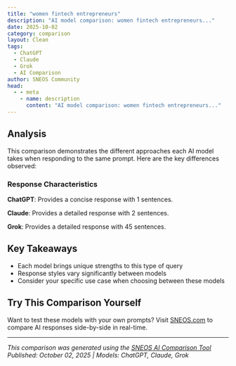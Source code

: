 ```yaml
---
title: "women fintech entrepreneurs"
description: "AI model comparison: women fintech entrepreneurs..."
date: 2025-10-02
category: comparison
layout: Clean
tags:
  - ChatGPT
  - Claude
  - Grok
  - AI Comparison
author: SNEOS Community
head:
  - - meta
    - name: description
      content: "AI model comparison: women fintech entrepreneurs..."
---
```


<ChatComparison
  title="women fintech entrepreneurs"
  prompt="women fintech entrepreneurs"
  :responses='{
    "ChatGPT": "Error calling OpenAI API.",
    "Claude": "Women are making significant strides in fintech entrepreneurship, though they still face unique challenges in this traditionally male-dominated sector. Here\u0027s an overview:\n\n## Notable Women Fintech Entrepreneurs\n\n**Established Leaders:**\n- **Sallie Krawcheck** - Co-founder of Ellevest (investing platform for women)\n- **Anne Boden** - Founder/CEO of Starling Bank (UK digital bank)\n- **Kathryn Petralia** - Co-founder of Kabbage (small business lending)\n- **Shan-Lyn Ma** - Co-founder of Zola (wedding planning/registry fintech)\n\n**Rising Stars:**\n- **Melanie Perkins** - Co-founder of Canva (includes payment solutions)\n- **Kristen Anderson** - Co-founder of Catch (benefits for freelancers)\n- **Lindsay Davis** - Co-founder of Allegiance Capital\n\n## Key Trends \u0026 Focus Areas\n\n- **Financial inclusion** for underserved communities\n- **Women-focused financial products** (investing, savings, insurance)\n- **SME lending** and alternative credit scoring\n- **Payments and digital wallets**\n- **Personal finance management** tools\n- **Insurtech** innovations\n\n## Challenges They Face\n\n- **Funding gaps** - Women receive only ~2-3% of VC funding globally\n- **Network barriers** in male-dominated investor circles\n- **Regulatory hurdles** in heavily regulated financial sectors\n- **Gender bias** in product development and market assumptions\n\n## Supporting Ecosystem\n\n- **Female-focused VCs** like All Raise, Female Founders Fund\n- **Accelerators** with women-focused programs\n- **Networks** like Women in Fintech, SheEO\n- **Mentorship programs** connecting experienced and emerging entrepreneurs\n\nWould you like me to elaborate on any particular aspect, such as specific companies, funding trends, or regional differences?",
    "Grok": "Women fintech entrepreneurs are making significant strides in the financial technology sector, an industry that has historically been male-dominated. These entrepreneurs are creating innovative solutions to address gaps in financial services, leveraging technology to improve accessibility, efficiency, and inclusivity. Below is an overview of notable women fintech entrepreneurs, their contributions, and the broader impact of women in this space.\n\n### Notable Women Fintech Entrepreneurs\n1. **Anne Boden** - Founder and CEO of Starling Bank (UK)\n   - Anne Boden founded Starling Bank in 2014, a digital-only bank that focuses on providing user-friendly, transparent banking services. Under her leadership, Starling has grown to compete with traditional banks and other fintech startups, emphasizing customer experience and ethical banking.\n   - **Impact**: Boden is a pioneer in the digital banking space, showing how fintech can challenge incumbent financial institutions. She is often recognized as a role model for women in tech and entrepreneurship.\n\n2. **Kathryn Petralia** - Co-Founder of Kabbage (USA)\n   - Kathryn Petralia co-founded Kabbage in 2009, a fintech company that provides small business loans using automated, data-driven processes. Kabbage was acquired by American Express in 2020 for $850 million.\n   - **Impact**: Petralia\u2019s work has revolutionized access to capital for small businesses, particularly those underserved by traditional lenders, and she has been a vocal advocate for diversity in fintech leadership.\n\n3. **Cristina Junqueira** - Co-Founder of Nubank (Brazil)\n   - Cristina Junqueira co-founded Nubank in 2013, a digital bank that offers fee-free credit cards and banking services primarily in Latin America. Nubank has grown to become one of the largest neobanks in the world, valued at over $40 billion during its 2021 IPO.\n   - **Impact**: Junqueira has played a key role in making financial services accessible to millions of unbanked and underbanked individuals in Latin America, breaking barriers for women in tech and finance in the region.\n\n4. **Anu Shukla** - Co-Founder of Offerpal Media and Founder of RewardsPay (USA)\n   - Anu Shukla is a serial entrepreneur who has worked in fintech and technology. She founded RewardsPay, which allowed consumers to use loyalty points for everyday purchases, contributing to innovations in digital payments.\n   - **Impact**: Shukla\u2019s work focuses on integrating technology with consumer finance, and she actively mentors other women entrepreneurs in the fintech space.\n\n5. **Shivani Siroya** - Founder and CEO of Tala (USA/Global)\n   - Shivani Siroya founded Tala in 2011, a mobile app that provides microloans to individuals in emerging markets (like Kenya, India, and the Philippines) who lack access to traditional credit. Tala uses alternative data (such as smartphone usage) to assess creditworthiness.\n   - **Impact**: Siroya\u2019s platform has empowered millions of people, especially women, by providing access to financial tools, highlighting the role of fintech in financial inclusion.\n\n### Challenges Faced by Women Fintech Entrepreneurs\nDespite their successes, women in fintech face systemic challenges:\n- **Access to Funding**: Women-led startups often struggle to secure venture capital. Studies show that only about 2-3% of global VC funding goes to women-founded companies.\n- **Gender Bias**: Stereotypes and biases in the tech and finance industries can hinder women from being taken seriously as leaders or innovators.\n- **Networking Barriers**: The fintech ecosystem is often male-dominated, making it harder for women to build the necessary connections for growth and mentorship.\n- **Work-Life Balance**: Balancing entrepreneurial demands with societal expectations around family and caregiving can be particularly challenging for women.\n\n### Initiatives Supporting Women in Fintech\nSeveral organizations and programs aim to support and empower women fintech entrepreneurs:\n- **Women in FinTech Initiative** by Innovate Finance: A global network that promotes diversity and inclusion in fintech by connecting women entrepreneurs with resources, mentorship, and funding opportunities.\n- **SheEO**: A global community that provides interest-free loans to women-led ventures, focusing on social impact and sustainability.\n- **Female Founders Fund**: A VC fund dedicated to investing in women-led startups, including those in fintech.\n- **Global Banking Alliance for Women**: Focuses on advancing women\u2019s financial inclusion and supporting women entrepreneurs in finance.\n\n### Impact of Women in Fintech\nWomen fintech entrepreneurs are not only breaking glass ceilings but also driving innovation that prioritizes underserved communities, ethical practices, and accessibility. Their contributions often lead to products and services that address real-world problems, such as financial exclusion, gender disparities in access to credit, and inefficiencies in traditional banking.\n\n### Why Diversity in Fintech Matters\n- **Innovation**: Diverse teams bring varied perspectives, leading to more creative solutions to financial challenges.\n- **Inclusivity**: Women entrepreneurs often focus on underserved markets, including other women, creating products that cater to their unique needs.\n- **Economic Growth**: Empowering women in fintech contributes to broader economic development, as financial inclusion is a key driver of growth in emerging markets.\n\n### How to Support Women Fintech Entrepreneurs\n- **Invest in Women-Led Startups**: Individuals and institutions can prioritize funding women-founded fintech companies.\n- **Mentorship**: Experienced professionals can offer guidance and networking opportunities to aspiring women entrepreneurs.\n- **Advocacy**: Promote policies and initiatives that address gender disparities in access to capital and resources.\n- **Education**: Encourage young women to pursue STEM and finance-related education to build a pipeline of future fintech leaders.\n\nIf you\u2019re looking for specific examples, data, or resources on women fintech entrepreneurs in a particular region or sector (e.g., payments, lending, or blockchain), let me know, and I can dive deeper!"
  }'
  published-date="14:18"
/>

## Analysis

This comparison demonstrates the different approaches each AI model takes when responding to the same prompt. Here are the key differences observed:

### Response Characteristics

**ChatGPT**: Provides a concise response with 1 sentences. 

**Claude**: Provides a detailed response with 2 sentences. 

**Grok**: Provides a detailed response with 45 sentences. 

## Key Takeaways

- Each model brings unique strengths to this type of query
- Response styles vary significantly between models
- Consider your specific use case when choosing between these models

## Try This Comparison Yourself

Want to test these models with your own prompts? Visit [SNEOS.com](https://sneos.com) to compare AI responses side-by-side in real-time.

---

*This comparison was generated using the [SNEOS AI Comparison Tool](https://sneos.com)*
*Published: October 02, 2025 | Models: ChatGPT, Claude, Grok*
